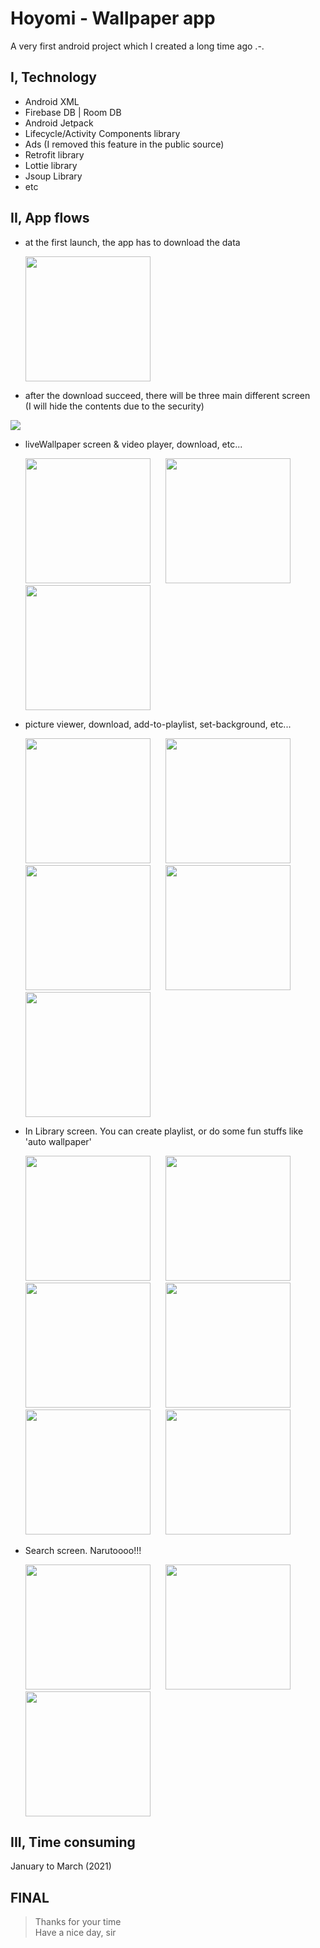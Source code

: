 <html>
<head>
<!-- <link rel="stylesheet" href="D:\APP_Kotlin\PROJECT\Hoyomi_apk\colove\customizer.css"> -->
<style>
    .horizontal-list > li {
        display: inline-block;
        /* You can also add some margins here to make it look prettier */
        margin-right: 20px;
        zoom: 1;
        *display: inline;
        /* this fix is needed for IE7- */
    }
</style>
</head>
<body>

# Hoyomi - Wallpaper app

A very first android project which I created a long time ago .-.

## I, Technology

- Android XML
- Firebase DB | Room DB
- Android Jetpack
- Lifecycle/Activity Components library
- Ads (I removed this feature in the public source)
- Retrofit library
- Lottie library
- Jsoup Library
- etc

## II, App flows

- at the first launch, the app has to download the data
<ul class="horizontal-list">
    <li>
        <img src="https://scontent.fsgn2-4.fna.fbcdn.net/v/t1.15752-9/s1080x2048/264137864_236046915312966_1062829981643714240_n.png?_nc_cat=109&ccb=1-5&_nc_sid=ae9488&_nc_ohc=FgAf3_XskN0AX86tsoU&tn=f7c2URYlgnWy24yO&_nc_ht=scontent.fsgn2-4.fna&oh=c73d4ed5f1fe19b5cc01ac8d2e7637a7&oe=61DC54AF" width=200>
    </li>
</ul>

- after the download succeed, there will be three main different screen</br>(I will hide the contents due to the security)

<img src="https://scontent.fsgn2-3.fna.fbcdn.net/v/t1.15752-9/263475827_1098902264194100_8633772871891918335_n.png?_nc_cat=106&ccb=1-5&_nc_sid=ae9488&_nc_ohc=THAjuCJwURAAX_eOQ8n&_nc_ht=scontent.fsgn2-3.fna&oh=03_AVKIWpkn415Ty9XJPFCeJE4fkXcJbBz-iYfJ3mvSW6CHNg&oe=61DC8342">

- liveWallpaper screen & video player, download, etc...
<ul class="horizontal-list">
    <li>
        <img src="https://scontent.fsgn2-2.fna.fbcdn.net/v/t1.15752-9/s1080x2048/266389618_440849910748775_3247622208506823447_n.png?_nc_cat=103&ccb=1-5&_nc_sid=ae9488&_nc_ohc=PbCZg0AFLb8AX_IDn6X&_nc_ht=scontent.fsgn2-2.fna&oh=e0951f4c012c2ff6b56a04b23762d61c&oe=61DE0F26" width=200>
    </li>
    <li>
        <img src="https://scontent.fsgn2-4.fna.fbcdn.net/v/t1.15752-9/263785871_474460384098864_3958712764815805598_n.jpg?_nc_cat=101&ccb=1-5&_nc_sid=ae9488&_nc_ohc=ulaqqmcKLecAX9-KQhR&_nc_ht=scontent.fsgn2-4.fna&oh=ad00595928541818cd93ceb18ba7549e&oe=61DBA077" width=200>
    </li>
    <li>
        <img src="https://scontent.fsgn2-1.fna.fbcdn.net/v/t1.15752-9/265347489_631096187931643_7781811849637412374_n.jpg?_nc_cat=105&ccb=1-5&_nc_sid=ae9488&_nc_ohc=51o9MmfjDewAX89s1p7&tn=f7c2URYlgnWy24yO&_nc_ht=scontent.fsgn2-1.fna&oh=03_AVL1wq9H8IwwSFnpYdbLr7F60fZzGCDjovCYom5g7qvGUw&oe=61DD883E" width=200>
    </li>

</ul>

- picture viewer, download, add-to-playlist, set-background, etc...
<ul class="horizontal-list">
    <li>
        <img src="https://scontent.fsgn2-6.fna.fbcdn.net/v/t1.15752-9/s1080x2048/264012827_980271755889995_1073841951010239682_n.png?_nc_cat=100&ccb=1-5&_nc_sid=ae9488&_nc_ohc=DilY-H8rXgEAX9Q5UJH&_nc_ht=scontent.fsgn2-6.fna&oh=d746577518f057cabf7435e40d7ac7a1&oe=61DE9E31" width=200>
    </li>
    <li>
        <img src="https://scontent.fsgn2-2.fna.fbcdn.net/v/t1.15752-9/s1080x2048/262892374_981586245772118_7234098921122973920_n.png?_nc_cat=103&ccb=1-5&_nc_sid=ae9488&_nc_ohc=gKqGJV-i-xMAX-y14mn&_nc_ht=scontent.fsgn2-2.fna&oh=03_AVJxtLQSyGvrqHWcNLBmdmb130KwxLQbohm78tmwd5z3CA&oe=61DB1C0F" width=200>
    </li>
    <li>
        <img src="https://scontent.fsgn2-5.fna.fbcdn.net/v/t1.15752-9/s1080x2048/266023827_1954200691427019_6614095882138590442_n.png?_nc_cat=104&ccb=1-5&_nc_sid=ae9488&_nc_ohc=t93hqlsDMp0AX8BMd3q&_nc_oc=AQk-UgwV6YRtErbt3g7XO3vKuSOwz-cM1CNsMmba2sqs3ninnKrnm6TRejPxPviDi1Q&tn=f7c2URYlgnWy24yO&_nc_ht=scontent.fsgn2-5.fna&oh=8fa94dbb724da49907a0d2a55a1639bf&oe=61DE6D53" width=200>
    </li>
    <li>
        <img src="https://scontent.fsgn2-6.fna.fbcdn.net/v/t1.15752-9/s1080x2048/263715682_442897053959734_3467189788392619756_n.png?_nc_cat=111&ccb=1-5&_nc_sid=ae9488&_nc_ohc=hNgZyD4I8WcAX_hwPV5&_nc_ht=scontent.fsgn2-6.fna&oh=c430db2070a2861b55544b390c359cd0&oe=61DD3402" width=200>
    </li>
    <li>
        <img src="https://scontent.fsgn2-2.fna.fbcdn.net/v/t1.15752-9/s1080x2048/261773263_632205387823671_1242069410168845698_n.png?_nc_cat=103&ccb=1-5&_nc_sid=ae9488&_nc_ohc=5D_GVlh3p3EAX8OaWyR&_nc_ht=scontent.fsgn2-2.fna&oh=4541ef2cce88bed30d9b6d6caa08faef&oe=61DBD478" width=200>
    </li>

</ul>

- In Library screen. You can create playlist, or do some fun stuffs like 'auto wallpaper'
<ul class="horizontal-list">
    <li>
        <img src="https://scontent.fsgn2-3.fna.fbcdn.net/v/t1.15752-9/s1080x2048/262773759_230802869195952_5741077344950197161_n.jpg?_nc_cat=108&ccb=1-5&_nc_sid=ae9488&_nc_ohc=aV00Fjs4AGEAX9Ncg1S&tn=f7c2URYlgnWy24yO&_nc_ht=scontent.fsgn2-3.fna&oh=7b72c57f97c79fab2a4e42e9a66b9240&oe=61B8AE8A" width=200>
    </li>
    <li>
        <img src="https://scontent.fsgn2-3.fna.fbcdn.net/v/t1.15752-9/s1080x2048/262179908_1068279630615077_6288881759999151992_n.jpg?_nc_cat=106&ccb=1-5&_nc_sid=ae9488&_nc_ohc=0bkB2TELZj4AX8T2TEh&_nc_ht=scontent.fsgn2-3.fna&oh=03_AVLErTOutZiCiM1c4XTMhCnKBsgw3d3aSR9QRa4tvpda_A&oe=61B87254" width=200>
    </li>
    <li>
        <img src="https://scontent.fsgn2-5.fna.fbcdn.net/v/t1.15752-9/s1080x2048/264193429_306659577949313_3193327644142937872_n.png?_nc_cat=102&ccb=1-5&_nc_sid=ae9488&_nc_ohc=zoJV0hca60gAX-CI0Ia&_nc_ht=scontent.fsgn2-5.fna&oh=03_AVJzMWyc1WpH9YGwGPlbYPX9w3mRtz4ALvAumLsJz0ayOQ&oe=61B88662" width=200>
    </li>
    <li>
        <img src="https://scontent.fsgn2-6.fna.fbcdn.net/v/t1.15752-9/s1080x2048/261920261_445017483855067_6962569256075757911_n.png?_nc_cat=110&ccb=1-5&_nc_sid=ae9488&_nc_ohc=jxoyk7Kb5ZsAX-3RVNO&_nc_ht=scontent.fsgn2-6.fna&oh=03_AVJeyouBQLsbn2oZtyQmmhmcDCOUSP9pDB740omJMlCdkQ&oe=61DE27E3" width=200>
    </li>
    <li>
        <img src="https://scontent.fsgn2-4.fna.fbcdn.net/v/t1.15752-9/s1080x2048/262793608_1121015641971460_3990174310090906723_n.png?_nc_cat=109&ccb=1-5&_nc_sid=ae9488&_nc_ohc=U2Pj2s04G3EAX-fWE1y&tn=f7c2URYlgnWy24yO&_nc_ht=scontent.fsgn2-4.fna&oh=6d19859557040bdf6c656e2d8d450a2f&oe=61DD4115" width=200>
    </li>
    <li>
        <img src="https://scontent.fsgn2-2.fna.fbcdn.net/v/t1.15752-9/s1080x2048/261773263_632205387823671_1242069410168845698_n.png?_nc_cat=103&ccb=1-5&_nc_sid=ae9488&_nc_ohc=5D_GVlh3p3EAX8OaWyR&_nc_ht=scontent.fsgn2-2.fna&oh=4541ef2cce88bed30d9b6d6caa08faef&oe=61DBD478" width=200>
    </li>
</ul>

- Search screen. Narutoooo!!!
<ul class="horizontal-list">
    <li>
        <img src="https://scontent.fsgn2-6.fna.fbcdn.net/v/t1.15752-9/s1080x2048/262555853_1186610505076617_7140971628507696727_n.png?_nc_cat=100&ccb=1-5&_nc_sid=ae9488&_nc_ohc=hkxxV6kW7dgAX8gY92G&_nc_ht=scontent.fsgn2-6.fna&oh=03_AVKbqi1T3TtHr2R7ik3v3j3C_tehMZOC3VBOm_AOu41oxg&oe=61B89CC1" width=200>
    </li>
    <li>
        <img src="https://scontent.fsgn2-4.fna.fbcdn.net/v/t1.15752-9/s1080x2048/262402985_2862301854060434_2924226648607019691_n.png?_nc_cat=109&ccb=1-5&_nc_sid=ae9488&_nc_ohc=1OGjWdEtDs0AX-XpQLn&tn=f7c2URYlgnWy24yO&_nc_ht=scontent.fsgn2-4.fna&oh=03_AVKvBGWZrtUK-OZIixUcgMIPVsMeVt2Vhz2vXWi8OWkczg&oe=61B88A92" width=200>
    </li>
    <li>
        <img src="https://scontent.fsgn2-1.fna.fbcdn.net/v/t1.15752-9/s1080x2048/263296830_274568798042432_8489715315703460357_n.png?_nc_cat=105&ccb=1-5&_nc_sid=ae9488&_nc_ohc=IPVfvt15TO0AX8unw43&_nc_ht=scontent.fsgn2-1.fna&oh=c64a082dbdde4ab766899f0e05420487&oe=61B8733A" width=200>
    </li>

</ul>

## III, Time consuming

January to March (2021)

## FINAL

> Thanks for your time </br>
> Have a nice day, sir

</body>
</html>
